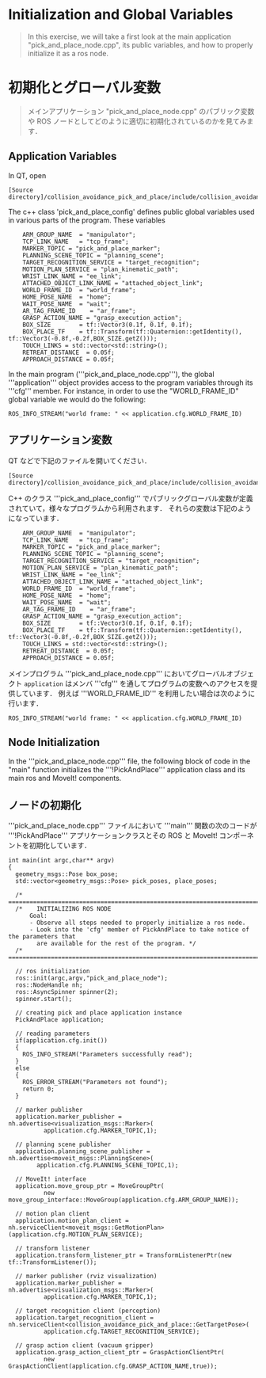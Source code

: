 # Initialization and Global Variables
>In this exercise, we will take a first look at the main application "pick_and_place_node.cpp", its public variables, and how to properly initialize it as a ros node.

# 初期化とグローバル変数
> メインアプリケーション "pick_and_place_node.cpp" のパブリック変数や ROS ノードとしてどのように適切に初期化されているのかを見てみます．

## Application Variables

  In QT, open
```
[Source directory]/collision_avoidance_pick_and_place/include/collision_avoidance_pick_and_place/pick_and_place_utilities.h
```
The c++ class 'pick_and_place_config' defines public global variables used in various parts of the program.
  These variables

```
    ARM_GROUP_NAME  = "manipulator";
    TCP_LINK_NAME   = "tcp_frame";
    MARKER_TOPIC = "pick_and_place_marker";
    PLANNING_SCENE_TOPIC = "planning_scene";
    TARGET_RECOGNITION_SERVICE = "target_recognition";
    MOTION_PLAN_SERVICE = "plan_kinematic_path";
    WRIST_LINK_NAME = "ee_link";
    ATTACHED_OBJECT_LINK_NAME = "attached_object_link";
    WORLD_FRAME_ID  = "world_frame";
    HOME_POSE_NAME  = "home";
    WAIT_POSE_NAME  = "wait";
    AR_TAG_FRAME_ID    = "ar_frame";
    GRASP_ACTION_NAME = "grasp_execution_action";
    BOX_SIZE        = tf::Vector3(0.1f, 0.1f, 0.1f);
    BOX_PLACE_TF    = tf::Transform(tf::Quaternion::getIdentity(), tf::Vector3(-0.8f,-0.2f,BOX_SIZE.getZ()));
    TOUCH_LINKS = std::vector<std::string>();
    RETREAT_DISTANCE  = 0.05f;
    APPROACH_DISTANCE = 0.05f;
```

  In the main program ('''pick_and_place_node.cpp'''), the global '''application''' object provides access to the program variables through its '''cfg''' member.  For instance, in order to use the
  "WORLD_FRAME_ID" global variable we would do the following:

```
ROS_INFO_STREAM("world frame: " << application.cfg.WORLD_FRAME_ID)
```

## アプリケーション変数

QT などで下記のファイルを開いてください．
```
[Source directory]/collision_avoidance_pick_and_place/include/collision_avoidance_pick_and_place/pick_and_place_utilities.h
```

C++ のクラス '''pick_and_place_config''' でパブリックグローバル変数が定義されていて，様々なプログラムから利用されます．
それらの変数は下記のようになっています．

```
    ARM_GROUP_NAME  = "manipulator";
    TCP_LINK_NAME   = "tcp_frame";
    MARKER_TOPIC = "pick_and_place_marker";
    PLANNING_SCENE_TOPIC = "planning_scene";
    TARGET_RECOGNITION_SERVICE = "target_recognition";
    MOTION_PLAN_SERVICE = "plan_kinematic_path";
    WRIST_LINK_NAME = "ee_link";
    ATTACHED_OBJECT_LINK_NAME = "attached_object_link";
    WORLD_FRAME_ID  = "world_frame";
    HOME_POSE_NAME  = "home";
    WAIT_POSE_NAME  = "wait";
    AR_TAG_FRAME_ID    = "ar_frame";
    GRASP_ACTION_NAME = "grasp_execution_action";
    BOX_SIZE        = tf::Vector3(0.1f, 0.1f, 0.1f);
    BOX_PLACE_TF    = tf::Transform(tf::Quaternion::getIdentity(), tf::Vector3(-0.8f,-0.2f,BOX_SIZE.getZ()));
    TOUCH_LINKS = std::vector<std::string>();
    RETREAT_DISTANCE  = 0.05f;
    APPROACH_DISTANCE = 0.05f;
```

メインプログラム '''pick_and_place_node.cpp''' においてグローバルオブジェクト `application` はメンバ '''cfg''' を通してプログラムの変数へのアクセスを提供しています．
例えば '''WORLD_FRAME_ID''' を利用したい場合は次のように行います．

```
ROS_INFO_STREAM("world frame: " << application.cfg.WORLD_FRAME_ID)
```

## Node Initialization

  In the '''pick_and_place_node.cpp''' file,  the following block of code in the "main" function initializes the '''!PickAndPlace''' application class and its main ros and MoveIt! components.

## ノードの初期化

'''pick_and_place_node.cpp''' ファイルにおいて '''main''' 関数の次のコードが '''!PickAndPlace''' アプリケーションクラスとその ROS と MoveIt!
 コンポーネントを初期化しています．

```
int main(int argc,char** argv)
{
  geometry_msgs::Pose box_pose;
  std::vector<geometry_msgs::Pose> pick_poses, place_poses;

  /* =========================================================================================*/
  /*	INITIALIZING ROS NODE
      Goal:
      - Observe all steps needed to properly initialize a ros node.
      - Look into the 'cfg' member of PickAndPlace to take notice of the parameters that
        are available for the rest of the program. */
  /* =========================================================================================*/

  // ros initialization
  ros::init(argc,argv,"pick_and_place_node");
  ros::NodeHandle nh;
  ros::AsyncSpinner spinner(2);
  spinner.start();

  // creating pick and place application instance
  PickAndPlace application;

  // reading parameters
  if(application.cfg.init())
  {
    ROS_INFO_STREAM("Parameters successfully read");
  }
  else
  {
    ROS_ERROR_STREAM("Parameters not found");
    return 0;
  }

  // marker publisher
  application.marker_publisher = nh.advertise<visualization_msgs::Marker>(
		  application.cfg.MARKER_TOPIC,1);

  // planning scene publisher
  application.planning_scene_publisher = nh.advertise<moveit_msgs::PlanningScene>(
  		application.cfg.PLANNING_SCENE_TOPIC,1);

  // MoveIt! interface
  application.move_group_ptr = MoveGroupPtr(
		  new move_group_interface::MoveGroup(application.cfg.ARM_GROUP_NAME));

  // motion plan client
  application.motion_plan_client = nh.serviceClient<moveit_msgs::GetMotionPlan>(application.cfg.MOTION_PLAN_SERVICE);

  // transform listener
  application.transform_listener_ptr = TransformListenerPtr(new tf::TransformListener());

  // marker publisher (rviz visualization)
  application.marker_publisher = nh.advertise<visualization_msgs::Marker>(
		  application.cfg.MARKER_TOPIC,1);

  // target recognition client (perception)
  application.target_recognition_client = nh.serviceClient<collision_avoidance_pick_and_place::GetTargetPose>(
		  application.cfg.TARGET_RECOGNITION_SERVICE);

  // grasp action client (vacuum gripper)
  application.grasp_action_client_ptr = GraspActionClientPtr(
		  new GraspActionClient(application.cfg.GRASP_ACTION_NAME,true));

```
